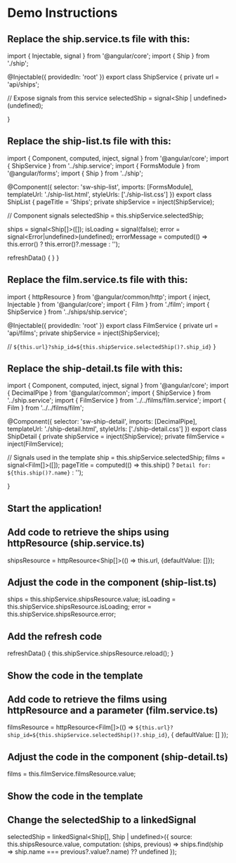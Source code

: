 # Demo Instructions

## Replace the ship.service.ts file with this:

import { Injectable, signal } from '@angular/core';
import { Ship } from './ship';

@Injectable({
  providedIn: 'root'
})
export class ShipService {
  private url = 'api/ships';

  // Expose signals from this service
  selectedShip = signal<Ship | undefined>(undefined);

}

## Replace the ship-list.ts file with this:

import { Component, computed, inject, signal } from '@angular/core';
import { ShipService } from '../ship.service';
import { FormsModule } from '@angular/forms';
import { Ship } from '../ship';

@Component({
  selector: 'sw-ship-list',
  imports: [FormsModule],
  templateUrl: './ship-list.html',
  styleUrls: ['./ship-list.css']
})
export class ShipList {
  pageTitle = 'Ships';
  private shipService = inject(ShipService);

  // Component signals
  selectedShip = this.shipService.selectedShip;

  ships = signal<Ship[]>([]);
  isLoading = signal(false);
  error = signal<Error|undefined>(undefined);
  errorMessage = computed(() => this.error() ? this.error()?.message : '');

  refreshData() {
  }
}

## Replace the film.service.ts file with this:

import { httpResource } from '@angular/common/http';
import { inject, Injectable } from '@angular/core';
import { Film } from './film';
import { ShipService } from '../ships/ship.service';

@Injectable({
  providedIn: 'root'
})
export class FilmService {
  private url = 'api/films';
  private shipService = inject(ShipService);

  // `${this.url}?ship_id=${this.shipService.selectedShip()?.ship_id}`
}

## Replace the ship-detail.ts file with this:

import { Component, computed, inject, signal } from '@angular/core';
import { DecimalPipe } from '@angular/common';
import { ShipService } from '../ship.service';
import { FilmService } from '../../films/film.service';
import { Film } from '../../films/film';

@Component({
  selector: 'sw-ship-detail',
  imports: [DecimalPipe],
  templateUrl: './ship-detail.html',
  styleUrls: ['./ship-detail.css']
})
export class ShipDetail {
  private shipService = inject(ShipService);
  private filmService = inject(FilmService);

  // Signals used in the template
  ship = this.shipService.selectedShip;
  films = signal<Film[]>([]);
  pageTitle = computed(() => this.ship() ? `Detail for: ${this.ship()?.name}` : '');

}

## Start the application!

## Add code to retrieve the ships using httpResource (ship.service.ts)
  shipsResource = httpResource<Ship[]>(() => this.url, {defaultValue: []});

## Adjust the code in the component (ship-list.ts)
  ships = this.shipService.shipsResource.value;
  isLoading = this.shipService.shipsResource.isLoading;
  error = this.shipService.shipsResource.error;

## Add the refresh code
  refreshData() {
    this.shipService.shipsResource.reload();
  }

## Show the code in the template

## Add code to retrieve the films using httpResource and a parameter (film.service.ts)
  filmsResource = httpResource<Film[]>(() => 
    `${this.url}?ship_id=${this.shipService.selectedShip()?.ship_id}`, 
    { defaultValue: [] });

## Adjust the code in the component (ship-detail.ts)
  films = this.filmService.filmsResource.value;

## Show the code in the template

## Change the selectedShip to a linkedSignal
  selectedShip = linkedSignal<Ship[], Ship | undefined>({
    source: this.shipsResource.value,
    computation: (ships, previous) =>
      ships.find(ship => ship.name === previous?.value?.name) ?? undefined
  });
